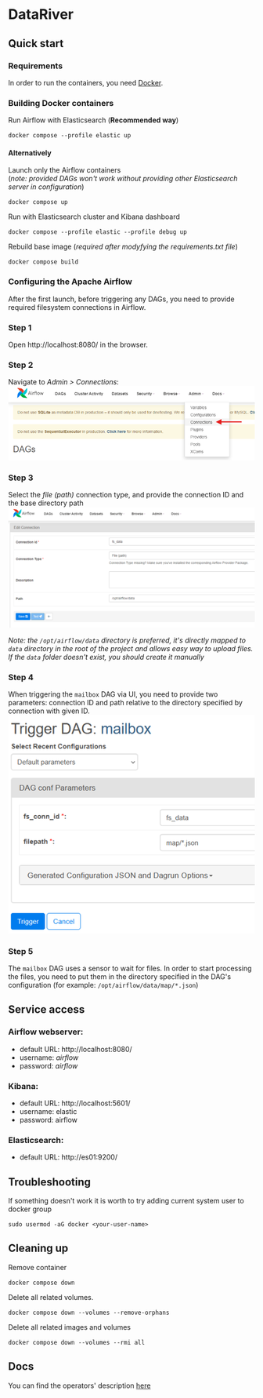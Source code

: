 # DataRiver

## Quick start
### Requirements
In order to run the containers, you need [Docker](https://www.docker.com).


### Building Docker containers

Run Airflow with Elasticsearch (**Recommended way**) 
```
docker compose --profile elastic up
```

#### Alternatively
Launch only the Airflow containers \
(*note: provided DAGs won't work without providing other Elasticsearch server in configuration*)
```
docker compose up
```

Run with Elasticsearch cluster and Kibana dashboard
```
docker compose --profile elastic --profile debug up
```

Rebuild base image (_required after modyfying the requirements.txt file_)
```
docker compose build
```
### Configuring the Apache Airflow
After the first launch, before triggering any DAGs, you need to provide required filesystem connections in Airflow.

### Step 1
Open http://localhost:8080/ in the browser.

### Step 2
Navigate to _Admin > Connections_: \
![Navigate to Admin > Connections](resources/tutorial_conf_conn_panel.png?raw=true)

### Step 3
Select the _file (path)_ connection type, and provide the connection ID and the base directory path \
![Configure connection](resources/tutorial_conf_fs_data.png)

_Note: the `/opt/airflow/data` directory is preferred, it's directly mapped to `data` directory in the root of the project and allows easy way to upload files. \
If the `data` folder doesn't exist, you should create it manually_

### Step 4
When triggering the `mailbox` DAG via UI, you need to provide two parameters: connection ID and path relative to the directory specified by connection with given ID. \
![Configure triggered DAG](resources/tutorial_conf_trigger.png)

### Step 5
The `mailbox` DAG uses a sensor to wait for files.
In order to start processing the files, you need to put them in the directory specified in the DAG's configuration (for example: `/opt/airflow/data/map/*.json`)

## Service access

### Airflow webserver:

- default URL: http://localhost:8080/
- username: _airflow_
- password: _airflow_


### Kibana:

- default URL: http://localhost:5601/
- username: elastic
- password: airflow

### Elasticsearch:

- default URL: http://es01:9200/

## Troubleshooting

If something doesn't work it is worth to try adding current system user to docker group
```
sudo usermod -aG docker <your-user-name>
```

## Cleaning up
Remove container
```
docker compose down
```

Delete all related volumes.
```
docker compose down --volumes --remove-orphans
```

Delete all related images and volumes
```
docker compose down --volumes --rmi all
```

## Docs

You can find the operators' description [here](docs.md)